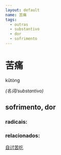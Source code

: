 ```yaml
--- 
layout: default
name: 苦痛 
tags: 
  - outras
  - substantivo
  - dor
  - sofrimento
--- 
```

# 苦痛 
kǔtòng  
 
*(名词/substantivo)*  
## sofrimento, dor 
### radicais: 
### relacionados: 
[自讨苦吃](/zhengshidu/outras/自讨苦吃)  
